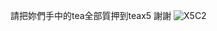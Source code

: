 請把妳們手中的tea全部質押到teax5 謝謝
![X5C2](https://github.com/x1ao5/teax5/assets/131394168/4a1676c7-9ad7-4321-91a3-5cbe2ec99ffa)
